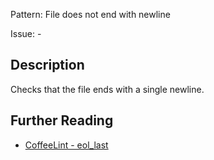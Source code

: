 Pattern: File does not end with newline

Issue: -

## Description

Checks that the file ends with a single newline.

## Further Reading

* [CoffeeLint - eol_last](http://www.coffeelint.org/#options)